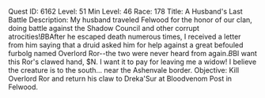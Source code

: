 Quest ID: 6162
Level: 51
Min Level: 46
Race: 178
Title: A Husband's Last Battle
Description: My husband traveled Felwood for the honor of our clan, doing battle against the Shadow Council and other corrupt atrocities!$B$BAfter he escaped death numerous times, I received a letter from him saying that a druid asked him for help against a great befouled furbolg named Overlord Ror--the two were never heard from again.$B$BI want this Ror's clawed hand, $N. I want it to pay for leaving me a widow! I believe the creature is to the south... near the Ashenvale border.
Objective: Kill Overlord Ror and return his claw to Dreka'Sur at Bloodvenom Post in Felwood.
